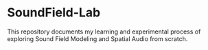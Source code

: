 # SoundField-Lab
This repository documents my learning and experimental process of exploring Sound Field Modeling and Spatial Audio from scratch.
